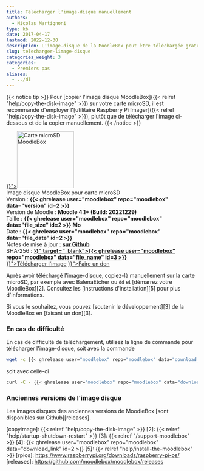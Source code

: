 ```yaml
---
title: Télécharger l'image-disque manuellement
authors:
  - Nicolas Martignoni
type: kb
date: 2017-04-17
lastmod: 2022-12-30
description: L'image-disque de la MoodleBox peut être téléchargée gratuitement et librement sur sur cette page.
slug: telecharger-limage-disque
categories_weight: 3
categories:
  - Premiers pas
aliases:
  - ../dl
---
```


{{< notice tip >}}
Pour [copier l'image disque MoodleBox]({{< relref "help/copy-the-disk-image" >}}) sur votre carte microSD, il est recommandé d'employer l'[utilitaire Raspberry Pi Imager]({{< relref "help/copy-the-disk-image" >}}), plutôt que de télécharger l'image ci-dessous et de la copier manuellement.
{{< /notice >}}

<div class="downloads row gx-0">
  <div class="image-icon text-center col-sm-3">
    <a class="piwik_download" href="{{< ghrelease user="moodlebox" repo="moodlebox" data="download_link" id=2 >}}"><img alt="Carte microSD MoodleBox" src="/img/media/moodlebox-sdcard.png" width="150" height="150"></a>
  </div>
  <div class="image-info col-sm-9">
    <div class="image-description">
      Image disque MoodleBox pour carte microSD
    </div>
    <div class="image-details">
      Version : <strong>{{< ghrelease user="moodlebox" repo="moodlebox" data="version" id=2 >}}</strong>
    </div>
    <div class="image-details">
      Version de Moodle : <strong>Moodle 4.1+ (Build: 20221229)</strong>
    </div>
    <div class="image-details">
      Taille : <strong>{{< ghrelease user="moodlebox" repo="moodlebox" data="file_size" id=2 >}} Mo</strong>
    </div>
    <div class="image-details">
      Date : <strong>{{< ghrelease user="moodlebox" repo="moodlebox" data="file_date" id=2 >}}</strong>
    </div>
    <div class="image-details">
      Notes de mise à jour : <strong><a href="https://github.com/moodlebox/moodlebox/blob/main/CHANGELOG.md" target="_blank">sur Github</a></strong>
    </div>
    <div class="image-details">
      SHA-256 : <strong><a href="{{< ghrelease user="moodlebox" repo="moodlebox" data="download_link" id=3 >}}" target="_blank">{{< ghrelease user="moodlebox" repo="moodlebox" data="file_name" id=3 >}}</a></strong>
    </div>
    <div class="image-download-links">
      <a class="btn dl-zip piwik_download" href="{{< ghrelease user="moodlebox" repo="moodlebox" data="download_link" id=2 >}}"><i class="fa fa-download" aria-hidden="true"></i>Télécharger l'image</a>
      <a class="btn" href="{{< relref "/support-moodlebox" >}}"><i class="fa fa-heart" aria-hidden="true"></i>Faire un don</a>
    </div>
  </div>
</div>

Après avoir téléchargé l'image-disque, copiez-là manuellement sur la carte microSD, par exemple avec BalenaEtcher ou `dd` et [démarrez votre MoodleBox][2]. Consultez les [instructions d'installation][5] pour plus d'informations.

Si vous le souhaitez, vous pouvez [soutenir le développement][3] de la MoodleBox en [faisant un don][3].

### En cas de difficulté

En cas de difficulté de téléchargement, utilisez la ligne de commande pour télécharger l'image-disque, soit avec la commande

```bash
wget -c {{< ghrelease user="moodlebox" repo="moodlebox" data="download_link" id=2 >}}
```

soit avec celle-ci

```bash
curl -C - {{< ghrelease user="moodlebox" repo="moodlebox" data="download_link" id=2 >}}
```

### Anciennes versions de l'image disque

Les images disques des anciennes versions de MoodleBox [sont disponibles sur Github][releases].

 [copyimage]: {{< relref "help/copy-the-disk-image" >}}
 [2]: {{< relref "help/startup-shutdown-restart" >}}
 [3]: {{< relref "/support-moodlebox" >}}
 [4]: {{< ghrelease user="moodlebox" repo="moodlebox" data="download_link" id=2 >}}
 [5]: {{< relref "help/install-the-moodlebox" >}}
 [rpios]: https://www.raspberrypi.org/downloads/raspberry-pi-os/
 [releases]: https://github.com/moodlebox/moodlebox/releases
